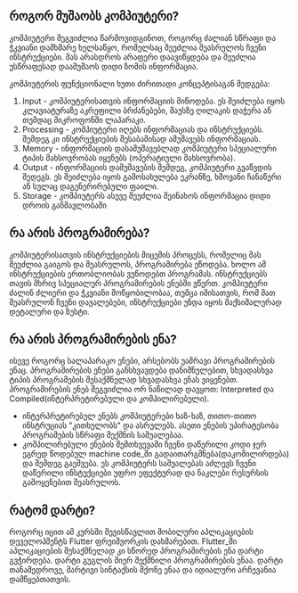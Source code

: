 ## როგორ მუშაობს კომპიუტერი?
კომპიუტერი შეგვიძლია წარმოვიდგინოთ, როგორც ძალიან სწრაფი და ჭკვიანი დამხმარე ხელსაწყო, რომელსაც შეუძლია შეასრულოს ჩვენი ინსტრუქციები. მას არასდროს არაფერი დაავიწყდება და შეუძლია უსწრაფესად დაამუშაოს დიდი ზომის ინფორმაცია.

კომპიუტერის ფუნქციონალი ხუთი ძირითადი კონცეპტისაგან შედგება:
 1. Input - კომპიუტერისათვის ინფორმაციის მიწოდება. ეს შეიძლება იყოს კლავიატურაზე აკრეფილი ბრძანებები, მაუსზე ღილაკის დაჭერა ან თუმდაც მიკროფონში ლაპარაკი.
 2. Processing - კომპიუტერი იღებს ინფორმაციას და ინსტრუქციებს. შემდეგ კი ინსტრუქციების შესაბამისად ამუშავებს ინფორმაციას.
 3. Memory - ინფორმაციის დასამუშავებლად კომპიუტერი სპეციალური ტიპის მახსოვრობას იყენებს (ოპერატიული მახსოვრობა). 
 4. Output - ინფორმაციის დამუშავების შემდეგ, კომპიუტერი გვაწვდის შედეგს. ეს შეიძლება იყოს გამოსახულება ეკრანზე, ხმოვანი ჩანაწერი ან სულაც დაგენერირებული ფაილი.
 5. Storage - კომპიუტერს ასევე შეუძლია შეინახოს ინფორმაცია დიდი დროის განმავლობაში
## რა არის პროგრამირება?
კომპიუტერისათვის ინსტრუქციების მიცემის პროცესს, რომელიც მას შეუძლია გაიგოს და შეასრულოს, პროგრამირება ეწოდება. ხოლო ამ ინსტრუქციების ერთობლიობას ვუწოდებთ პროგრამას. ინსტრუქციებს თავის მხრივ სპეციალურ პროგრამირების ენებში ვწერთ. კომპიუტერი ძალინ ძლიერი და ჭკვიანი მოწყობილობაა, თუმცა იმისათვის, რომ მათ შეასრულონ ჩვენი დავალებები, ინსტრუქციები უნდა იყოს მაქსიმალურად დეტალური და ზუსტი.

## რა არის პროგრამირების ენა?
ისევე როგორც სალაპარაკო ენები, არსებობს უამრავი პროგრამირების ენაც. პროგრამირების ენები განსხვავდება დანიშნულებით, სხვადასხვა ტიპის პროგრამების შესაქმნელად  სხვადასხვა ენას ვიყენებთ. პროგრამირების ენებ შეგვიძლია ორ ნაწილად დავყოთ: Interpreted და Compiled(ინტერპრეტირებული და კომპილირებული).
- ინტერპრეტირებულ ენებს კომპიუტერები ხაზ-ხაზ, თითო-თითო ინსტრუციას "კითხულობს" და ასრულებს. ასეთი ენების უპირატესობა პროგრამების სწრაფი შექმნის საშუალებაა.
- კომპილირებული ენების შემთხვევაში ჩვენი დაწერილი კოდი ჯერ ეგრედ წოდებულ machine code_ში გადაითარგმნება(დაკომილირდება) და შემდეგ გაეშვება. ეს კომპიუტერს საშუალებას აძლევს ჩვენი დაწერილი ინსტუქციები უფრო ეფექტურად და ნაკლები რესურსის გამოყენებით შეასრულოს.

## რატომ დარტი?
როგორც იცით ამ კურსში შევისწავლით მობილური აპლიკაციების დეველოპმენტს Flutter ფრეიმვორკის დახმარებით. Flutter_ში აპლიკაციების შესაქმნელად კი სწორედ პროგრამირების ენა დარტი გვჭირდება. დარტი გუგლის მიერ შექმნილი პროგრამირების ენაა. დარტი თანამედროვე, მარტივი სინტაქსის მქონე ენაა და იდიალური არჩევანია დამწყებთათვის.

